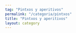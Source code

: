 ```yaml
---
tag: "Pintxos y aperitivos"
permalink: "/categoria/pintxos"
title: "Pintxos y aperitivos"
layout: category
---
```

